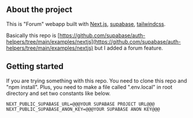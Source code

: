## About the project
This is "Forum" webapp built with [Next.js](https://nextjs.org/), [supabase](https://supabase.com/), [tailwindcss](https://tailwindcss.com).

Basically this repo is [https://github.com/supabase/auth-helpers/tree/main/examples/nextjs](https://github.com/supabase/auth-helpers/tree/main/examples/nextjs) but I added a forum feature.

## Getting started
If you are trying something with this repo. You need to clone this repo and "npm install". Plus, you need to make a file called ".env.local" in root directory and set two constants like below.

```
NEXT_PUBLIC_SUPABASE_URL=@@@YOUR SUPABASE PROJECT URL@@@
NEXT_PUBLIC_SUPABASE_ANON_KEY=@@@YOUR SUPABASE ANON KEY@@@
```